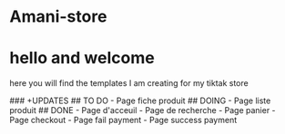 # Amani-store
<h1> hello and welcome </h1>
<p>here you will find the templates I am creating for my tiktak store <p>
### +UPDATES
## TO DO
- Page fiche produit
## DOING
- Page liste produit
## DONE
- Page d'acceuil
- Page de recherche
- Page panier
- Page checkout
- Page fail payment
- Page success payment





